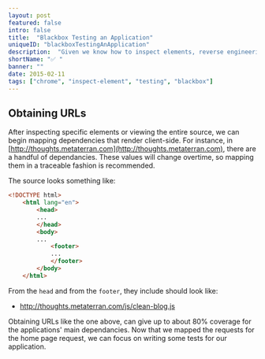 ```yaml
---
layout: post
featured: false
intro: false
title:  "Blackbox Testing an Application"
uniqueID: "blackboxTestingAnApplication"
description:  "Given we know how to inspect elements, reverse engineering dependencies for the application under test is our next milestone."
shortName: "✅ "
banner: ""
date: 2015-02-11
tags: ["chrome", "inspect-element", "testing", "blackbox"]
---
```


## Obtaining URLs

After inspecting specific elements or viewing the entire source, we can begin mapping dependencies that render client-side. For instance, in [http://thoughts.metaterran.com](http://thoughts.metaterran.com), there are a handful of dependancies. These values will change overtime, so mapping them in a traceable fashion is recommended.

The source looks something like:

```html
<!DOCTYPE html>
	<html lang="en">
		<head>
		...
		</head>
		<body>
		...
			<footer>
			...
			</footer>
		</body>
	</html>
```

From the `head` and from the `footer`, they include should look like:

* http://thoughts.metaterran.com/js/clean-blog.js

Obtaining URLs like the one above, can give up to about 80% coverage for the applications' main dependancies. Now that we mapped the requests for the home page request, we can focus on writing some tests for our application.
